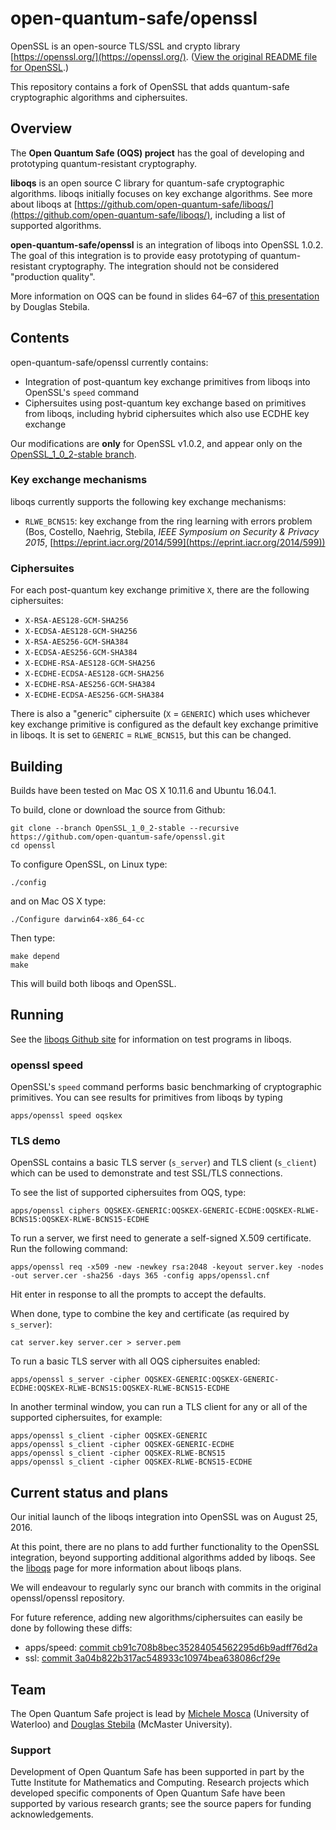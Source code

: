 # open-quantum-safe/openssl

OpenSSL is an open-source TLS/SSL and crypto library [https://openssl.org/](https://openssl.org/).  ([View the original README file for OpenSSL](https://github.com/open-quantum-safe/openssl/blob/OpenSSL_1_0_2-stable/README).)

This repository contains a fork of OpenSSL that adds quantum-safe cryptographic algorithms and ciphersuites.

## Overview

The **Open Quantum Safe (OQS) project** has the goal of developing and prototyping quantum-resistant cryptography.  

**liboqs** is an open source C library for quantum-safe cryptographic algorithms.  liboqs initially focuses on key exchange algorithms.  See more about liboqs at [https://github.com/open-quantum-safe/liboqs/](https://github.com/open-quantum-safe/liboqs/), including a list of supported algorithms.

**open-quantum-safe/openssl** is an integration of liboqs into OpenSSL 1.0.2.  The goal of this integration is to provide easy prototyping of quantum-resistant cryptography.  The integration should not be considered "production quality".

More information on OQS can be found in slides 64–67 of [this presentation](https://www.douglas.stebila.ca/files/research/presentations/20160812-SAC.pdf) by Douglas Stebila.

## Contents

open-quantum-safe/openssl currently contains:

- Integration of post-quantum key exchange primitives from liboqs into OpenSSL's `speed` command
- Ciphersuites using post-quantum key exchange based on primitives from liboqs, including hybrid ciphersuites which also use ECDHE key exchange

Our modifications are **only** for OpenSSL v1.0.2, and appear only on the [OpenSSL\_1\_0\_2-stable branch](https://github.com/open-quantum-safe/openssl/tree/OpenSSL_1_0_2-stable).

### Key exchange mechanisms

liboqs currently supports the following key exchange mechanisms:

- `RLWE_BCNS15`: key exchange from the ring learning with errors problem (Bos, Costello, Naehrig, Stebila, *IEEE Symposium on Security & Privacy 2015*, [https://eprint.iacr.org/2014/599](https://eprint.iacr.org/2014/599))

### Ciphersuites

For each post-quantum key exchange primitive `X`, there are the following ciphersuites:

- `X-RSA-AES128-GCM-SHA256`
- `X-ECDSA-AES128-GCM-SHA256`
- `X-RSA-AES256-GCM-SHA384`
- `X-ECDSA-AES256-GCM-SHA384`
- `X-ECDHE-RSA-AES128-GCM-SHA256`
- `X-ECDHE-ECDSA-AES128-GCM-SHA256`
- `X-ECDHE-RSA-AES256-GCM-SHA384`
- `X-ECDHE-ECDSA-AES256-GCM-SHA384`

There is also a "generic" ciphersuite (`X` = `GENERIC`) which uses whichever key exchange primitive is configured as the default key exchange primitive in liboqs.  It is set to `GENERIC` = `RLWE_BCNS15`, but this can be changed.


## Building

Builds have been tested on Mac OS X 10.11.6 and Ubuntu 16.04.1.

To build, clone or download the source from Github:

	git clone --branch OpenSSL_1_0_2-stable --recursive https://github.com/open-quantum-safe/openssl.git
	cd openssl

To configure OpenSSL, on Linux type:

	./config
	
and on Mac OS X type:

	./Configure darwin64-x86_64-cc
	
Then type:

	make depend
	make
	
This will build both liboqs and OpenSSL.  

## Running

See the [liboqs Github site](https://github.com/open-quantum-safe/liboqs/) for information on test programs in liboqs.

### openssl speed

OpenSSL's `speed` command performs basic benchmarking of cryptographic primitives.  You can see results for primitives from liboqs by typing

	apps/openssl speed oqskex

### TLS demo

OpenSSL contains a basic TLS server (`s_server`) and TLS client (`s_client`) which can be used to demonstrate and test SSL/TLS connections.

To see the list of supported ciphersuites from OQS, type:

	apps/openssl ciphers OQSKEX-GENERIC:OQSKEX-GENERIC-ECDHE:OQSKEX-RLWE-BCNS15:OQSKEX-RLWE-BCNS15-ECDHE

To run a server, we first need to generate a self-signed X.509 certificate.  Run the following command:

	apps/openssl req -x509 -new -newkey rsa:2048 -keyout server.key -nodes -out server.cer -sha256 -days 365 -config apps/openssl.cnf

Hit enter in response to all the prompts to accept the defaults.  

When done, type to combine the key and certificate (as required by `s_server`):

	cat server.key server.cer > server.pem

To run a basic TLS server with all OQS ciphersuites enabled:

	apps/openssl s_server -cipher OQSKEX-GENERIC:OQSKEX-GENERIC-ECDHE:OQSKEX-RLWE-BCNS15:OQSKEX-RLWE-BCNS15-ECDHE

In another terminal window, you can run a TLS client for any or all of the supported ciphersuites, for example:

	apps/openssl s_client -cipher OQSKEX-GENERIC
	apps/openssl s_client -cipher OQSKEX-GENERIC-ECDHE
	apps/openssl s_client -cipher OQSKEX-RLWE-BCNS15
	apps/openssl s_client -cipher OQSKEX-RLWE-BCNS15-ECDHE

## Current status and plans

Our initial launch of the liboqs integration into OpenSSL was on August 25, 2016.  

At this point, there are no plans to add further functionality to the OpenSSL integration, beyond supporting additional algorithms added by liboqs.  See the [liboqs](https://github.com/open-quantum-safe/liboqs/#current-status-and-plans) page for more information about liboqs plans.  

We will endeavour to regularly sync our branch with commits in the original openssl/openssl repository.

For future reference, adding new algorithms/ciphersuites can easily be done by following these diffs:

- apps/speed: [commit cb91c708b8bec35284054562295d6b9adff76d2a](https://github.com/open-quantum-safe/openssl/commit/cb91c708b8bec35284054562295d6b9adff76d2a)
- ssl: [commit 3a04b822b317ac548933c10974bea638086cf29e](https://github.com/open-quantum-safe/openssl/commit/3a04b822b317ac548933c10974bea638086cf29e)

## Team

The Open Quantum Safe project is lead by [Michele Mosca](http://faculty.iqc.uwaterloo.ca/mmosca/) (University of Waterloo) and [Douglas Stebila](https://www.douglas.stebila.ca/research/) (McMaster University).

### Support

Development of Open Quantum Safe has been supported in part by the Tutte Institute for Mathematics and Computing.  Research projects which developed specific components of Open Quantum Safe have been supported by various research grants; see the source papers for funding acknowledgements.

